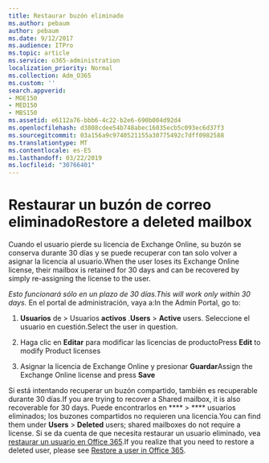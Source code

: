 ```yaml
---
title: Restaurar buzón eliminado
ms.author: pebaum
author: pebaum
ms.date: 9/12/2017
ms.audience: ITPro
ms.topic: article
ms.service: o365-administration
localization_priority: Normal
ms.collection: Adm_O365
ms.custom: ''
search.appverid:
- MOE150
- MED150
- MBS150
ms.assetid: e6112a76-bbb6-4c22-b2e6-690b004d92d4
ms.openlocfilehash: d3808cdee54b748abec16035ecb5c093ec6d37f3
ms.sourcegitcommit: 03a156a9c9740521155a30775492c7dff0982588
ms.translationtype: MT
ms.contentlocale: es-ES
ms.lasthandoff: 03/22/2019
ms.locfileid: "30766401"
---
```

# <a name="restore-a-deleted-mailbox"></a><span data-ttu-id="e8fb5-102">Restaurar un buzón de correo eliminado</span><span class="sxs-lookup"><span data-stu-id="e8fb5-102">Restore a deleted mailbox</span></span>

<span data-ttu-id="e8fb5-103">Cuando el usuario pierde su licencia de Exchange Online, su buzón se conserva durante 30 días y se puede recuperar con tan solo volver a asignar la licencia al usuario.</span><span class="sxs-lookup"><span data-stu-id="e8fb5-103">When the user loses its Exchange Online license, their mailbox is retained for 30 days and can be recovered by simply re-assigning the license to the user.</span></span>
  
 <span data-ttu-id="e8fb5-104">*Esto funcionará sólo en un plazo de 30 días.*</span><span class="sxs-lookup"><span data-stu-id="e8fb5-104">*This will work only within 30 days.*</span></span>  <span data-ttu-id="e8fb5-105">En el portal de administración, vaya a:</span><span class="sxs-lookup"><span data-stu-id="e8fb5-105">In the Admin Portal, go to:</span></span> 
  
1. <span data-ttu-id="e8fb5-106">**Usuarios** de \> Usuarios **activos** .</span><span class="sxs-lookup"><span data-stu-id="e8fb5-106">**Users** \> **Active** users.</span></span> <span data-ttu-id="e8fb5-107">Seleccione el usuario en cuestión.</span><span class="sxs-lookup"><span data-stu-id="e8fb5-107">Select the user in question.</span></span> 
    
2. <span data-ttu-id="e8fb5-108">Haga clic en **Editar** para modificar las licencias de producto</span><span class="sxs-lookup"><span data-stu-id="e8fb5-108">Press **Edit** to modify Product licenses</span></span> 
    
3. <span data-ttu-id="e8fb5-109">Asignar la licencia de Exchange Online y presionar **Guardar**</span><span class="sxs-lookup"><span data-stu-id="e8fb5-109">Assign the Exchange Online license and press **Save**</span></span>
    
<span data-ttu-id="e8fb5-110">Si está intentando recuperar un buzón compartido, también es recuperable durante 30 días.</span><span class="sxs-lookup"><span data-stu-id="e8fb5-110">If you are trying to recover a Shared mailbox, it is also recoverable for 30 days.</span></span> <span data-ttu-id="e8fb5-111">Puede encontrarlos en \*\*\*\* \> \*\*\*\* usuarios eliminados; los buzones compartidos no requieren una licencia.</span><span class="sxs-lookup"><span data-stu-id="e8fb5-111">You can find them under **Users** \> **Deleted** users; shared mailboxes do not require a license.</span></span> <span data-ttu-id="e8fb5-112">Si se da cuenta de que necesita restaurar un usuario eliminado, vea [restaurar un usuario en Office 365](https://docs.microsoft.com/en-us/office365/admin/add-users/restore-user).</span><span class="sxs-lookup"><span data-stu-id="e8fb5-112">If you realize that you need to restore a deleted user, please see [Restore a user in Office 365](https://docs.microsoft.com/en-us/office365/admin/add-users/restore-user).</span></span>
  

